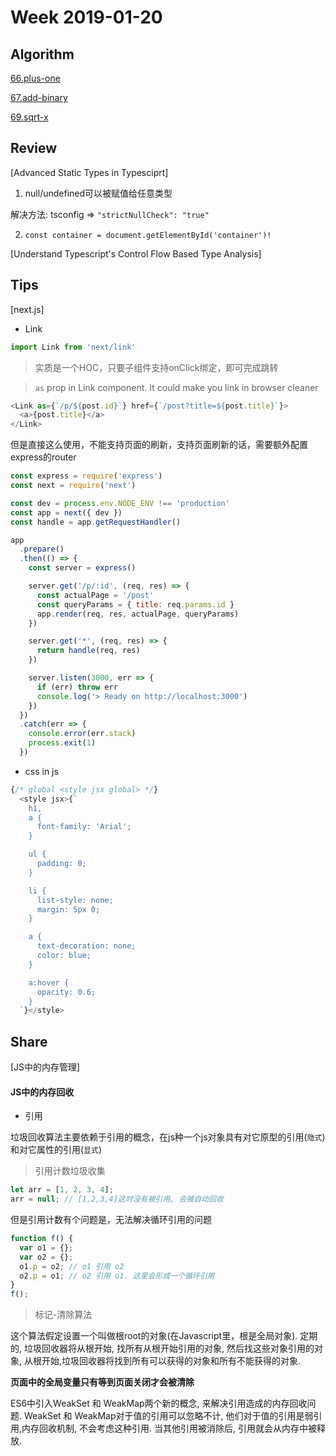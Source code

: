 # Week 2019-01-20

## Algorithm

[66.plus-one](https://leetcode.com/problems/plus-one/description/)

[67.add-binary](https://leetcode.com/problems/add-binary/description/)

[69.sqrt-x](https://leetcode.com/problems/sqrtx/description/)

## Review

[Advanced Static Types in Typesciprt]

1. null/undefined可以被赋值给任意类型

解决方法: tsconfig => `"strictNullCheck": "true"`

2. `const container = document.getElementById('container')!`


[Understand Typescript's Control Flow Based Type Analysis]

## Tips

[next.js]

- Link

```js
import Link from 'next/link'
```

> 实质是一个HOC，只要子组件支持onClick绑定，即可完成跳转

> `as` prop in Link component. It could make you link in browser cleaner

```js
<Link as={`/p/${post.id}`} href={`/post?title=${post.title}`}>
  <a>{post.title}</a>
</Link>
```

但是直接这么使用，不能支持页面的刷新，支持页面刷新的话，需要额外配置express的router

```js
const express = require('express')
const next = require('next')

const dev = process.env.NODE_ENV !== 'production'
const app = next({ dev })
const handle = app.getRequestHandler()

app
  .prepare()
  .then(() => {
    const server = express()

    server.get('/p/:id', (req, res) => {
      const actualPage = '/post'
      const queryParams = { title: req.params.id }
      app.render(req, res, actualPage, queryParams)
    })

    server.get('*', (req, res) => {
      return handle(req, res)
    })

    server.listen(3000, err => {
      if (err) throw err
      console.log('> Ready on http://localhost:3000')
    })
  })
  .catch(err => {
    console.error(err.stack)
    process.exit(1)
  })
```

- css in js

```js
{/* global <style jsx global> */}
  <style jsx>{`
    h1,
    a {
      font-family: 'Arial';
    }

    ul {
      padding: 0;
    }

    li {
      list-style: none;
      margin: 5px 0;
    }

    a {
      text-decoration: none;
      color: blue;
    }

    a:hover {
      opacity: 0.6;
    }
  `}</style>
```

## Share

[JS中的内存管理]

#### JS中的内存回收

- 引用

垃圾回收算法主要依赖于引用的概念，在js种一个js对象具有对它原型的引用(`隐式`)和对它属性的引用(`显式`)

> 引用计数垃圾收集

```js
let arr = [1, 2, 3, 4];
arr = null; // [1,2,3,4]这时没有被引用, 会被自动回收
```

但是引用计数有个问题是，无法解决循环引用的问题

```js
function f() {
  var o1 = {};
  var o2 = {};
  o1.p = o2; // o1 引用 o2
  o2.p = o1; // o2 引用 o1. 这里会形成一个循环引用
}
f();
```

> 标记-清除算法

这个算法假定设置一个叫做根root的对象(在Javascript里，根是全局对象). 定期的, 垃圾回收器将从根开始, 找所有从根开始引用的对象, 然后找这些对象引用的对象, 从根开始,垃圾回收器将找到所有可以获得的对象和所有不能获得的对象.

**页面中的全局变量只有等到页面关闭才会被清除**

ES6中引入WeakSet 和 WeakMap两个新的概念, 来解决引用造成的内存回收问题. WeakSet 和 WeakMap对于值的引用可以忽略不计, 他们对于值的引用是弱引用,内存回收机制, 不会考虑这种引用. 当其他引用被消除后, 引用就会从内存中被释放.
